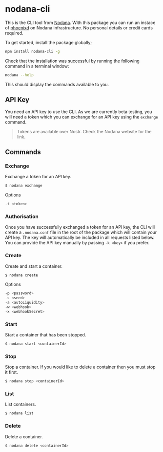 # nodana-cli

This is the CLI tool from [Nodana](https://nodana.io). With this package you can run an instace of [phoenixd](https://phoenix.acinq.co/server) on Nodana infrastructure. No personal details or credit cards required.

To get started, install the package globally;

```sh
npm install nodana-cli -g
```

Check that the installation was successful by running the following command in a terminal window:

```sh
nodana --help
```

This should display the commands available to you.

## API Key

You need an API key to use the CLI. As we are currently beta testing, you will need a token which you can exchange for an API key using the `exchange` command.

> Tokens are available over Nostr. Check the Nodana website for the link.

## Commands

### Exchange

Exchange a token for an API key.

```sh
$ nodana exchange
```

Options

```sh
-t <token>
```

### Authorisation

Once you have successfully exchanged a token for an API key, the CLI will create a `.nodana.conf` file in the root of the package which will contain your API key. The key will automatically be included in all requests listed below. You can provide the API key manually by passing `-k <key>` if you prefer.

### Create

Create and start a container.

```sh
$ nodana create
```

Options

```sh
-p <password>
-s <seed>
-a <autoLiquidity>
-w <webhook>
-x <webhookSecret>
```

### Start

Start a container that has been stopped.

```sh
$ nodana start <containerId>
```

### Stop

Stop a container. If you would like to delete a container then you must stop it first.

```sh
$ nodana stop <containerId>
```

### List

List containers.

```sh
$ nodana list
```

### Delete

Delete a container.

```sh
$ nodana delete <containerId>
```
